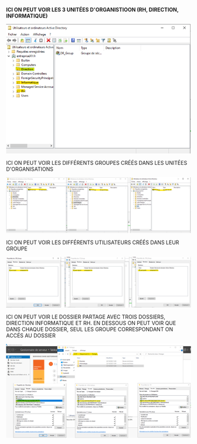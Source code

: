 <b>ICI ON PEUT VOIR LES 3 UNITÉES D'ORGANISTIOON (RH, DIRECTION, INFORMATIQUE)</b>

![alt text](image.png)

ICI ON PEUT VOIR LES DIFFÉRENTS GROUPES CRÉÉS DANS LES UNITÉES D'ORGANISATIONS

![alt text](image-4.png)

ICI ON PEUT VOIR LES DIFFÉRENTS UTILISATEURS CRÉÉS DANS LEUR GROUPE

![alt text](image-1.png)

ICI ON PEUT VOIR LE DOSSIER PARTAGE AVEC TROIS DOSSIERS, DIRECTION INFORMATIQUE ET RH.
EN DESSOUS ON PEUT VOIR QUE DANS CHAQUE DOSSIER, SEUL LES GROUPE CORRESPONDANT ON ACCÉS AU DOSSIER

![alt text](image-2.png)


